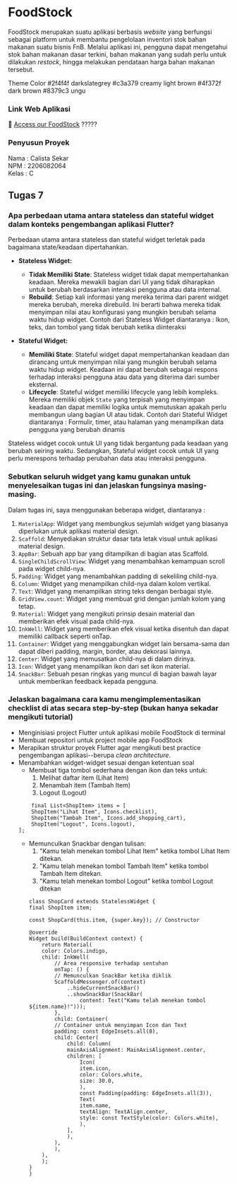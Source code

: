 # FoodStock
FoodStock merupakan suatu aplikasi berbasis _website_ yang berfungsi sebagai platform untuk membantu pengelolaan inventori stok bahan makanan suatu bisnis FnB. Melalui aplikasi ini, pengguna dapat mengetahui stok bahan makanan dasar terkini, bahan makanan yang sudah perlu untuk dilakukan _restock_, hingga melakukan pendataan harga bahan makanan tersebut.

Theme Color
#2f4f4f darkslategrey
#c3a379 creamy light brown
#4f372f dark brown
#8379c3 ungu

### Link Web Aplikasi
🔗 [Access our FoodStock](http://calista-sekar-tugas.pbp.cs.ui.ac.id) ?????

### Penyusun Proyek
Nama : Calista Sekar    
NPM : 2206082064    
Kelas : C  

## Tugas 7

### Apa perbedaan utama antara stateless dan stateful widget dalam konteks pengembangan aplikasi Flutter?
Perbedaan utama antara stateless dan stateful widget terletak pada bagaimana state/keadaan dipertahankan.
- **Stateless Widget:**
    - **Tidak Memiliki State**: Stateless widget tidak dapat mempertahankan keadaan. Mereka mewakili bagian dari UI yang tidak diharapkan untuk berubah berdasarkan interaksi pengguna atau data internal.
    - **Rebuild**: Setiap kali informasi yang mereka terima dari parent widget mereka berubah, mereka direbuild. Ini berarti bahwa mereka tidak menyimpan nilai atau konfigurasi yang mungkin berubah selama waktu hidup widget.
    Contoh dari Stateless Widget diantaranya :  Ikon, teks, dan tombol yang tidak berubah ketika diinteraksi

- **Stateful Widget:**
    - **Memiliki State**: Stateful widget dapat mempertahankan keadaan dan dirancang untuk menyimpan nilai yang mungkin berubah selama waktu hidup widget. Keadaan ini dapat berubah sebagai respons terhadap interaksi pengguna atau data yang diterima dari sumber eksternal.
    - **Lifecycle**: Stateful widget memiliki lifecycle yang lebih kompleks. Mereka memiliki objek `State` yang terpisah yang menyimpan keadaan dan dapat memiliki logika untuk memutuskan apakah perlu membangun ulang bagian UI atau tidak.
    Contoh dari Stateful Widget diantaranya : Formulir, timer, atau halaman yang menampilkan data pengguna yang berubah dinamis 

Stateless widget cocok untuk UI yang tidak bergantung pada keadaan yang berubah seiring waktu. Sedangkan, Stateful widget cocok untuk UI  yang perlu merespons terhadap perubahan data atau interaksi pengguna.

### Sebutkan seluruh widget yang kamu gunakan untuk menyelesaikan tugas ini dan jelaskan fungsinya masing-masing.
Dalam tugas ini, saya menggunakan beberapa widget, diantaranya : 
1. `MaterialApp`: Widget yang membungkus sejumlah widget yang biasanya diperlukan untuk aplikasi material design.
2. `Scaffold`: Menyediakan struktur dasar tata letak visual untuk aplikasi material design.
3. `AppBar`: Sebuah app bar yang ditampilkan di bagian atas Scaffold.
4. `SingleChildScrollView`: Widget yang menambahkan kemampuan scroll pada widget child-nya.
5. `Padding`: Widget yang menambahkan padding di sekeliling child-nya.
6. `Column`: Widget yang menampilkan child-nya dalam kolom vertikal.
7. `Text`: Widget yang menampilkan string teks dengan berbagai style.
8. `GridView.count`: Widget yang membuat grid dengan jumlah kolom yang tetap.
9. `Material`: Widget yang mengikuti prinsip desain material dan memberikan efek visual pada child-nya.
10. `InkWell`: Widget yang memberikan efek visual ketika disentuh dan dapat memiliki callback seperti onTap.
11. `Container`: Widget yang menggabungkan widget lain bersama-sama dan dapat diberi padding, margin, border, atau dekorasi lainnya.
12. `Center`: Widget yang memusatkan child-nya di dalam dirinya.
13. `Icon`: Widget yang menampilkan ikon dari set ikon material.
14. `SnackBar`: Sebuah pesan ringkas yang muncul di bagian bawah layar untuk memberikan feedback kepada pengguna.

### Jelaskan bagaimana cara kamu mengimplementasikan checklist di atas secara step-by-step (bukan hanya sekadar mengikuti tutorial)
- Menginisiasi project Flutter untuk aplikasi mobile FoodStock di terminal 
- Membuat repositori untuk project mobile app FoodStock
- Merapikan struktur proyek Flutter agar mengikuti best practice pengembangan aplikasi--berupa _clean architecture_.
- Menambahkan widget-widget sesuai dengan ketentuan soal
    - Membuat tiga tombol sederhana dengan ikon dan teks untuk:
        1. Melihat daftar item (Lihat Item)
        2. Menambah item (Tambah Item)
        3. Logout (Logout)
    ```
        final List<ShopItem> items = [
        ShopItem("Lihat Item", Icons.checklist),
        ShopItem("Tambah Item", Icons.add_shopping_cart),
        ShopItem("Logout", Icons.logout),
    ];
    ```
    - Memunculkan Snackbar dengan tulisan:
        1. "Kamu telah menekan tombol Lihat Item" ketika tombol Lihat Item ditekan.
        2. "Kamu telah menekan tombol Tambah Item" ketika tombol Tambah Item ditekan.
        3. "Kamu telah menekan tombol Logout" ketika tombol Logout ditekan
        ```
        class ShopCard extends StatelessWidget {
        final ShopItem item;

        const ShopCard(this.item, {super.key}); // Constructor

        @override
        Widget build(BuildContext context) {
            return Material(
            color: Colors.indigo,
            child: InkWell(
                // Area responsive terhadap sentuhan
                onTap: () {
                // Memunculkan SnackBar ketika diklik
                ScaffoldMessenger.of(context)
                    ..hideCurrentSnackBar()
                    ..showSnackBar(SnackBar(
                        content: Text("Kamu telah menekan tombol ${item.name}!")));
                },
                child: Container(
                // Container untuk menyimpan Icon dan Text
                padding: const EdgeInsets.all(8),
                child: Center(
                    child: Column(
                    mainAxisAlignment: MainAxisAlignment.center,
                    children: [
                        Icon(
                        item.icon,
                        color: Colors.white,
                        size: 30.0,
                        ),
                        const Padding(padding: EdgeInsets.all(3)),
                        Text(
                        item.name,
                        textAlign: TextAlign.center,
                        style: const TextStyle(color: Colors.white),
                        ),
                    ],
                    ),
                ),
                ),
            ),
            );
        }
        }
        ```

